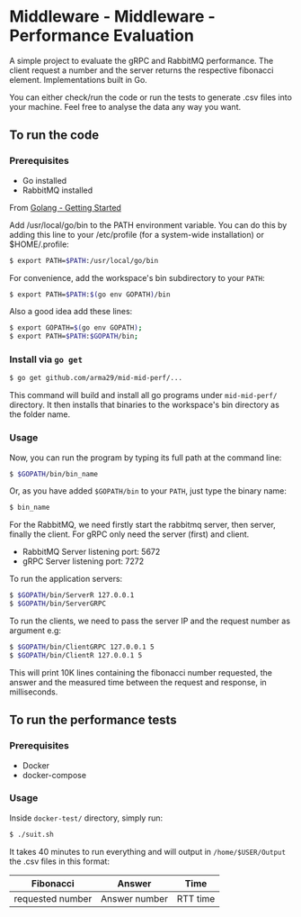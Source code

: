 # Middleware - Middleware - Performance Evaluation

A simple project to evaluate the gRPC and RabbitMQ performance. The client request a number and the server returns the respective fibonacci element. Implementations built in Go. 

You can either check/run the code or run the tests to generate .csv files into your machine. Feel free to analyse the data any way you want.

## To run the code

### Prerequisites 

- Go installed
- RabbitMQ installed

From [Golang - Getting Started](https://golang.org/doc/install)

Add /usr/local/go/bin to the PATH environment variable. You can do this by adding this line to your /etc/profile (for a system-wide installation) or $HOME/.profile:

```bash
$ export PATH=$PATH:/usr/local/go/bin
```

For convenience, add the workspace's bin subdirectory to your `PATH`:

```bash
$ export PATH=$PATH:$(go env GOPATH)/bin
```

Also a good idea add these lines:

```bash
$ export GOPATH=$(go env GOPATH);
$ export PATH=$PATH:$GOPATH/bin;
```

### Install via `go get`

```bash
$ go get github.com/arma29/mid-mid-perf/...
```

This command will build and install all go programs under `mid-mid-perf/` directory. It then installs that binaries to the workspace's bin directory as the folder name.

### Usage

Now, you can run the program by typing its full path at the command line:

```bash
$ $GOPATH/bin/bin_name
```

Or, as you have added `$GOPATH/bin` to your `PATH`, just type the binary name:

```bash
$ bin_name
```
For the RabbitMQ, we need firstly start the rabbitmq server, then server, finally the client. For gRPC only need the server (first) and client.

- RabbitMQ Server listening port: 5672
- gRPC Server listening port: 7272

To run the application servers:
```bash
$ $GOPATH/bin/ServerR 127.0.0.1
$ $GOPATH/bin/ServerGRPC
```
To run the clients, we need to pass the server IP and the request number as argument e.g:

```bash
$ $GOPATH/bin/ClientGRPC 127.0.0.1 5
$ $GOPATH/bin/ClientR 127.0.0.1 5
```

This will print 10K lines containing the fibonacci number requested, the answer and the measured time between the request and response, in milliseconds.

## To run the performance tests

### Prerequisites

- Docker
- docker-compose

### Usage

Inside `docker-test/` directory, simply run:

```bash
$ ./suit.sh
```

It takes 40 minutes to run everything and will output in `/home/$USER/Output` the .csv files in this format:

| Fibonacci | Answer | Time |
| -------- | -------- | -------- |
| requested number     | Answer number     | RTT time     |
